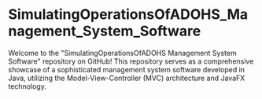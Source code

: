 # SimulatingOperationsOfADOHS_Management_System_Software
Welcome to the "SimulatingOperationsOfADOHS Management System Software" repository on GitHub! This repository serves as a comprehensive showcase of a sophisticated management system software developed in Java, utilizing the Model-View-Controller (MVC) architecture and JavaFX technology. 
